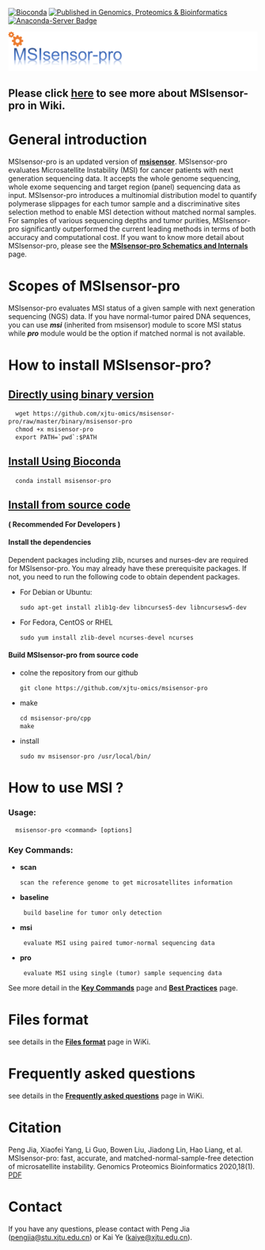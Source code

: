 [![Bioconda](https://img.shields.io/conda/dn/bioconda/msisensor-pro.svg?label=Bioconda)](https://bioconda.github.io/recipes/msisensor-pro/README.html)
[![Published in Genomics, Proteomics & Bioinformatics](https://img.shields.io/badge/Published%20in-GPB-167DA4.svg)](https://www.sciencedirect.com/science/article/pii/S1672022920300218)
[![Anaconda-Server Badge](https://anaconda.org/bioconda/msisensor-pro/badges/latest_release_date.svg)](https://anaconda.org/bioconda/msisensor-pro)

![MSIsensor-pro](/fig/logo_msisensor-pro.png)

## Please click [here](https://github.com/xjtu-omics/msisensor-pro/wiki) to see more about MSIsensor-pro in Wiki.

# General introduction

MSIsensor-pro is an updated version of **[msisensor](https://github.com/ding-lab/msisensor)**. MSIsensor-pro evaluates Microsatellite Instability (MSI) for cancer patients with next generation sequencing data. It accepts the whole genome sequencing, whole exome sequencing and target region (panel) sequencing data as input.  MSIsensor-pro introduces a multinomial distribution model to quantify polymerase slippages for each tumor sample and a discriminative sites selection method to enable MSI detection without matched normal samples. For samples of various sequencing depths and tumor purities, MSIsensor-pro significantly outperformed the current leading methods in terms of both accuracy and computational cost. If you want to know more detail about MSIsensor-pro, please see the **[MSIsensor-pro Schematics and Internals](https://github.com/xjtu-omics/msisensor-pro/wiki/MSIsensor-pro-Schematics-and-Internals)** page.

# Scopes of MSIsensor-pro

MSIsensor-pro evaluates MSI status of a given sample with next generation sequencing (NGS) data. If you have normal-tumor paired DNA sequences, you can use _**msi**_ (inherited from msisensor) module to score MSI status while _**pro**_ module would be the option if matched normal is not available.

# How to install MSIsensor-pro?

## [ Directly using binary version ](https://github.com/xjtu-omics/msisensor-pro/wiki/How-to-install-MSIsensor-pro#directly-using-binary-version) 

      wget https://github.com/xjtu-omics/msisensor-pro/raw/master/binary/msisensor-pro
      chmod +x msisensor-pro 
      export PATH=`pwd`:$PATH


## [ Install Using Bioconda ](https://github.com/xjtu-omics/msisensor-pro/wiki/How-to-install-MSIsensor-pro#install-from-source-code)


      conda install msisensor-pro
      

## [ Install from source code ](https://github.com/xjtu-omics/msisensor-pro/wiki/How-to-install-MSIsensor-pro#install-from-source-code)

**( Recommended For Developers )**


#### Install the dependencies
  Dependent packages including zlib, ncurses and nurses-dev are required for MSIsensor-pro. You may already have these prerequisite packages. If not, you need to run the following code to obtain dependent packages.

* For Debian or Ubuntu:

      sudo apt-get install zlib1g-dev libncurses5-dev libncursesw5-dev

* For Fedora, CentOS or RHEL

      sudo yum install zlib-devel ncurses-devel ncurses

#### Build MSIsensor-pro from source code
* colne the repository from our github

      git clone https://github.com/xjtu-omics/msisensor-pro

* make 

      cd msisensor-pro/cpp
      make
 
* install

      sudo mv msisensor-pro /usr/local/bin/


 

# How to use MSI ? 

### Usage:   
   
      msisensor-pro <command> [options]

### Key Commands:

* **scan**
	  
      scan the reference genome to get microsatellites information

* **baseline**

	   build baseline for tumor only detection

* **msi**

	   evaluate MSI using paired tumor-normal sequencing data

* **pro**

	   evaluate MSI using single (tumor) sample sequencing data 

See more detail in the **[Key Commands](https://github.com/xjtu-omics/msisensor-pro/wiki/Key-Commands)** page and **[Best Practices](https://github.com/xjtu-omics/msisensor-pro/wiki/Best-Practices)** page.

# Files  format

  see details in the **[Files format](https://github.com/xjtu-omics/msisensor-pro/wiki/Files-format)** page in WiKi.
## 
# Frequently asked questions
   
  see details in the **[Frequently asked questions](https://github.com/xjtu-omics/msisensor-pro/wiki/Frequently-Asked-Questions)** page in WiKi.


# Citation
  Peng Jia, Xiaofei Yang, Li Guo, Bowen Liu, Jiadong Lin, Hao Liang, et al. MSIsensor-pro: fast, accurate, and matched-normal-sample-free detection of microsatellite instability. Genomics Proteomics Bioinformatics 2020,18(1).  [PDF](https://www.sciencedirect.com/science/article/pii/S1672022920300218)   
   
# Contact

If you have any questions, please contact with Peng Jia (pengjia@stu.xjtu.edu.cn) or Kai Ye (kaiye@xjtu.edu.cn).


